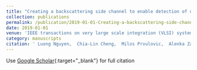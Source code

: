 ```yaml
---
title: "Creating a backscattering side channel to enable detection of dormant hardware trojans"
collection: publications
permalink: /publication/2019-01-01-Creating-a-backscattering-side-channel-to-enable-detection-of-dormant-hardware-trojans
date: 2019-01-01
venue: 'IEEE transactions on very large scale integration (VLSI) systems'
category: manuscripts
citation: ' Luong Nguyen,  Chia-Lin Cheng,  Milos Prvulovic,  Alenka Zaji{\&apos;c}, &quot;Creating a backscattering side channel to enable detection of dormant hardware trojans.&quot; IEEE transactions on very large scale integration (VLSI) systems, 2019.'
---
```

Use [Google Scholar](https://scholar.google.com/scholar?q=Creating+a+backscattering+side+channel+to+enable+detection+of+dormant+hardware+trojans){:target="_blank"} for full citation